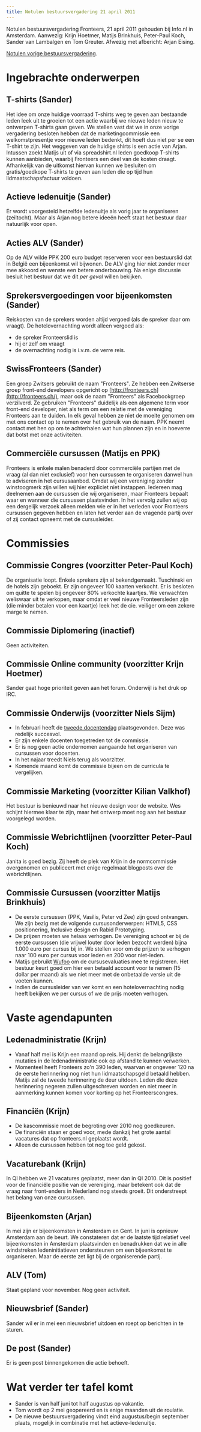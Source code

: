 ```yaml
---
title: Notulen bestuursvergadering 21 april 2011
---
```


Notulen bestuursvergadering Fronteers, 21 april 2011 gehouden bij Info.nl in Amsterdam. Aanwezig: Krijn Hoetmer, Matijs Brinkhuis, Peter-Paul Koch, Sander van Lambalgen en Tom Greuter. Afwezig met afbericht: Arjan Eising.

[Notulen vorige bestuursvergadering](/vereniging/bestuur/notulen/28-01-2011).

# Ingebrachte onderwerpen

## T-shirts (Sander)

Het idee om onze huidige voorraad T-shirts weg te geven aan bestaande leden leek uit te groeien tot een actie waarbij we nieuwe leden nieuw te ontwerpen T-shirts gaan geven. We stellen vast dat we in onze vorige vergadering besloten hebben dat de marketingcommissie een welkomstpresentje voor nieuwe leden bedenkt, dit hoeft dus niet per se een T-shirt te zijn. Het weggeven van de huidige shirts is een actie van Arjan. Intussen zoekt Matijs uit of via spreadshirt.nl leden goedkoop T-shirts kunnen aanbieden, waarbij Fronteers een deel van de kosten draagt. Afhankelijk van de uitkomst hiervan kunnen we besluiten om gratis/goedkope T-shirts te geven aan leden die op tijd hun lidmaatschapsfactuur voldoen.

## Actieve ledenuitje (Sander)

Er wordt voorgesteld hetzelfde ledenuitje als vorig jaar te organiseren (zeiltocht). Maar als Arjan nog betere ideeën heeft staat het bestuur daar natuurlijk voor open.

## Acties ALV (Sander)

Op de ALV wilde PPK 200 euro budget reserveren voor een bestuurslid dat in België een bijeenkomst wil bijwonen. De ALV ging hier niet zonder meer mee akkoord en wenste een betere onderbouwing. Na enige discussie besluit het bestuur dat we dit _per geval_ willen bekijken.

## Sprekersvergoedingen voor bijeenkomsten (Sander)

Reiskosten van de sprekers worden altijd vergoed (als de spreker daar om vraagt). De hotelovernachting wordt alleen vergoed als:

- de spreker Fronteerslid is
- hij er zelf om vraagt
- de overnachting nodig is i.v.m. de verre reis.

## SwissFronteers (Sander)

Een groep Zwitsers gebruikt de naam "Fronteers". Ze hebben een Zwitserse groep front-end developers opgericht op [http://fronteers.ch](http://fronteers.ch/), maar ook de naam "Fronteers" als Facebookgroep verzilverd. Ze gebruiken "Fronteers" duidelijk als een algemene term voor front-end developer, niet als term om een relatie met de vereniging Fronteers aan te duiden. In elk geval hebben ze niet de moeite genomen om met ons contact op te nemen over het gebruik van de naam. PPK neemt contact met hen op om te achterhalen wat hun plannen zijn en in hoeverre dat botst met onze activiteiten.

## Commerciële cursussen (Matijs en PPK)

Fronteers is enkele malen benaderd door commerciële partijen met de vraag (al dan niet exclusief) voor hen cursussen te organiseren danwel hun te adviseren in het cursusaanbod. Omdat wij een vereniging zonder winstoogmerk zijn willen wij hier expliciet niet instappen. Iedereen mag deelnemen aan de cursussen die wij organiseren, maar Fronteers bepaalt waar en wanneer die cursussen plaatsvinden. In het vervolg zullen wij op een dergelijk verzoek alleen melden wie er in het verleden voor Fronteers cursussen gegeven hebben en laten het verder aan de vragende partij over of zij contact opneemt met de cursusleider.

# Commissies

## Commissie Congres (voorzitter Peter-Paul Koch)

De organisatie loopt. Enkele sprekers zijn al bekendgemaakt. Tuschinski en de hotels zijn geboekt. Er zijn ongeveer 100 kaarten verkocht. Er is besloten om quitte te spelen bij ongeveer 80% verkochte kaartjes. We verwachten weliswaar uit te verkopen, maar omdat er veel nieuwe Fronteersleden zijn (die minder betalen voor een kaartje) leek het de cie. veiliger om een zekere marge te nemen.

## Commissie Diplomering (inactief)

Geen activiteiten.

## Commissie Online community (voorzitter Krijn Hoetmer)

Sander gaat hoge prioriteit geven aan het forum. Onderwijl is het druk op IRC.

## Commissie Onderwijs (voorzitter Niels Sijm)

- In februari heeft de [tweede docentendag](/blog/2011/03/verslag-docentendag) plaatsgevonden. Deze was redelijk succesvol.
- Er zijn enkele docenten toegetreden tot de commissie.
- Er is nog geen actie ondernomen aangaande het organiseren van cursussen voor docenten.
- In het najaar treedt Niels terug als voorzitter.
- Komende maand komt de commissie bijeen om de curricula te vergelijken.

## Commissie Marketing (voorzitter Kilian Valkhof)

Het bestuur is benieuwd naar het nieuwe design voor de website. Wes schijnt hiermee klaar te zijn, maar het ontwerp moet nog aan het bestuur voorgelegd worden.

## Commissie Webrichtlijnen (voorzitter Peter-Paul Koch)

Janita is goed bezig. Zij heeft de plek van Krijn in de normcommissie overgenomen en publiceert met enige regelmaat blogposts over de webrichtlijnen.

## Commissie Cursussen (voorzitter Matijs Brinkhuis)

- De eerste cursussen (PPK, Vasilis, Peter vd Zee) zijn goed ontvangen. We zijn bezig met de volgende cursusonderwerpen: HTML5, CSS positionering, Inclusive design en Rabid Prototyping.
- De prijzen moeten we helaas verhogen. De vereniging schoot er bij de eerste cursussen (die vrijwel louter door leden bezocht werden) bijna 1.000 euro per cursus bij in. We stellen voor om de prijzen te verhogen naar 100 euro per cursus voor leden en 200 voor niet-leden.
- Matijs gebruikt [Wufoo](http://wufoo.com/) om de cursusevaluaties mee te registreren. Het bestuur keurt goed om hier een betaald account voor te nemen (15 dollar per maand) als we niet meer met de onbetaalde versie uit de voeten kunnen.
- Indien de cursusleider van ver komt en een hotelovernachting nodig heeft bekijken we per cursus of we de prijs moeten verhogen.

# Vaste agendapunten

## Ledenadministratie (Krijn)

- Vanaf half mei is Krijn een maand op reis. Hij denkt de belangrijkste mutaties in de ledenadministratie ook op afstand te kunnen verwerken.
- Momenteel heeft Fronteers zo'n 390 leden, waarvan er ongeveer 120 na de eerste herinnering nog niet hun lidmaatschapsgeld betaald hebben. Matijs zal de tweede herinnering de deur uitdoen. Leden die deze herinnering negeren zullen uitgeschreven worden en niet meer in aanmerking kunnen komen voor korting op het Fronteerscongres.

## Financiën (Krijn)

- De kascommissie moet de begroting over 2010 nog goedkeuren.
- De financiën staan er goed voor, mede dankzij het grote aantal vacatures dat op fronteers.nl geplaatst wordt.
- Alleen de cursussen hebben tot nog toe geld gekost.

## Vacaturebank (Krijn)

In QI hebben we 21 vacatures geplaatst, meer dan in QI 2010. Dit is positief voor de financiële positie van de vereniging, maar betekent ook dat de vraag naar front-enders in Nederland nog steeds groeit. Dit onderstreept het belang van onze cursussen.

## Bijeenkomsten (Arjan)

In mei zijn er bijeenkomsten in Amsterdam en Gent. In juni is opnieuw Amsterdam aan de beurt. We constateren dat er de laatste tijd relatief veel bijeenkomsten in Amsterdam plaatsvinden en benadrukken dat we in alle windstreken ledeninitiatieven ondersteunen om een bijeenkomst te organiseren. Maar de eerste zet ligt bij de organiserende partij.

## ALV (Tom)

Staat gepland voor november. Nog geen activiteit.

## Nieuwsbrief (Sander)

Sander wil er in mei een nieuwsbrief uitdoen en roept op berichten in te sturen.

## De post (Sander)

Er is geen post binnengekomen die actie behoeft.

# Wat verder ter tafel komt

- Sander is van half juni tot half augustus op vakantie.
- Tom wordt op 2 mei geopereerd en is enige maanden uit de roulatie.
- De nieuwe bestuursvergadering vindt eind augustus/begin september plaats, mogelijk in combinatie met het actieve-ledenuitje.
